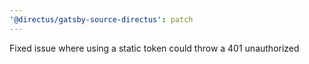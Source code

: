 ```yaml
---
'@directus/gatsby-source-directus': patch
---
```


Fixed issue where using a static token could throw a 401 unauthorized

